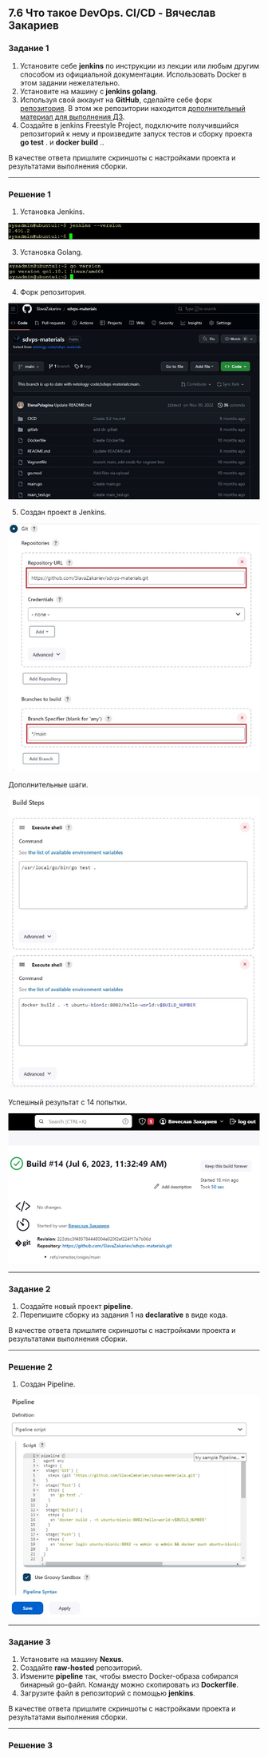 ## 7.6 Что такое DevOps. CI/CD - Вячеслав Закариев

### Задание 1

1. Установите себе **jenkins** по инструкции из лекции или любым другим способом из официальной документации. Использовать Docker в этом задании нежелательно.
2. Установите на машину с **jenkins golang**.
3. Используя свой аккаунт на **GitHub**, сделайте себе форк [репозитория](https://github.com/netology-code/sdvps-materials). В этом же репозитории находится [дополнительный материал для выполнения ДЗ](https://github.com/netology-code/sdvps-materials/blob/main/CICD/8.2-hw.md).
4. Создайте в jenkins Freestyle Project, подключите получившийся репозиторий к нему и произведите запуск тестов и сборку проекта **go test** . и **docker build** ..

В качестве ответа пришлите скриншоты с настройками проекта и результатами выполнения сборки.

---

### Решение 1

1. Установка Jenkins.

![jenkins](https://github.com/SlavaZakariev/netology/blob/cd6a6f922401d3e72875c0e102bab8e55ddfc7d8/ci-cd/7.6_DevOps/resources/jenkins_1.1.jpg)

3. Установка Golang.

![go](https://github.com/SlavaZakariev/netology/blob/af822561fdf1446a6ca6928c8af611f5aec23b1b/ci-cd/7.6_DevOps/resources/jenkins_1.2.jpg)

4. Форк репозитория.

![fork](https://github.com/SlavaZakariev/netology/blob/af822561fdf1446a6ca6928c8af611f5aec23b1b/ci-cd/7.6_DevOps/resources/jenkins_1.3.jpg)

5. Создан проект в Jenkins.

![project](https://github.com/SlavaZakariev/netology/blob/2b142012557e9cb257458b1e11f3fcc3641a833f/ci-cd/7.6_DevOps/resources/jenkins_1.4.jpg)

Дополнительные шаги.

![build](https://github.com/SlavaZakariev/netology/blob/af822561fdf1446a6ca6928c8af611f5aec23b1b/ci-cd/7.6_DevOps/resources/jenkins_1.5.jpg)

Успешный результат с 14 попытки.

![done](https://github.com/SlavaZakariev/netology/blob/af822561fdf1446a6ca6928c8af611f5aec23b1b/ci-cd/7.6_DevOps/resources/jenkins_1.6.jpg)

---

### Задание 2

1. Создайте новый проект **pipeline**.
2. Перепишите сборку из задания 1 на **declarative** в виде кода.

В качестве ответа пришлите скриншоты с настройками проекта и результатами выполнения сборки.

---

### Решение 2

1. Создан Pipeline.

![pipeline](https://github.com/SlavaZakariev/netology/blob/84d89305b6f39a565028ce2b3415a534b44bfe39/ci-cd/7.6_DevOps/resources/jenkins_2.1.jpg)

---

### Задание 3

1. Установите на машину **Nexus**.
2. Создайте **raw-hosted** репозиторий.
3. Измените **pipeline** так, чтобы вместо Docker-образа собирался бинарный go-файл. Команду можно скопировать из **Dockerfile**.
4. Загрузите файл в репозиторий с помощью **jenkins**.

В качестве ответа пришлите скриншоты с настройками проекта и результатами выполнения сборки.

---

### Решение 3


